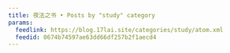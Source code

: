 ```yaml
---
title: 夜法之书 • Posts by "study" category
params:
  feedlink: https://blog.17lai.site/categories/study/atom.xml
  feedid: 0674b74597ae63dd66df257b2f1aecd4
---
```


